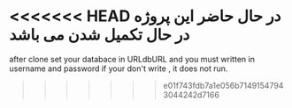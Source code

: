 <<<<<<< HEAD
در حال حاضر این پروژه در حال تکمیل شدن می باشد
=======
after clone set your databace in URLdbURL and you must written in username and password
if your don't write , it does not run.
>>>>>>> e01f743fdb7a1e056b71491547943044242d7166

